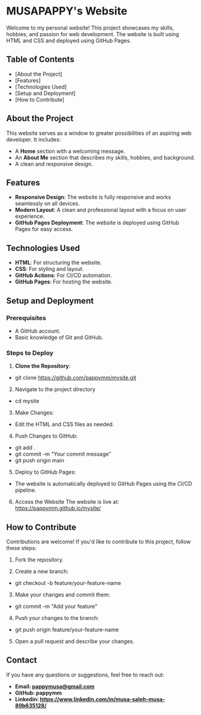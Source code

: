 # MUSAPAPPY's Website

Welcome to my personal website! This project showcases my skills, hobbies, and passion for web development. The website is built using HTML and CSS and deployed using GitHub Pages.

## Table of Contents
- [About the Project]
- [Features]
- [Technologies Used]
- [Setup and Deployment]
- [How to Contribute]
  
## About the Project
This website serves as a window to greater possibilities of an aspiring web developer. It includes:
- A **Home** section with a welcoming message.
- An **About Me** section that describes my skills, hobbies, and background.
- A clean and responsive design.

## Features
- **Responsive Design**: The website is fully responsive and works seamlessly on all devices.
- **Modern Layout**: A clean and professional layout with a focus on user experience.
- **GitHub Pages Deployment**: The website is deployed using GitHub Pages for easy access.

## Technologies Used
- **HTML**: For structuring the website.
- **CSS**: For styling and layout.
- **GitHub Actions**: For CI/CD automation.
- **GitHub Pages**: For hosting the website.

## Setup and Deployment
### Prerequisites
- A GitHub account.
- Basic knowledge of Git and GitHub.

### Steps to Deploy
1. **Clone the Repository**:
  - git clone https://github.com/pappymm/mysite.git
   
2. Navigate to the project directory
 - cd mysite

3. Make Changes:
- Edit the HTML and CSS files as needed.

4. Push Changes to GitHub:
- git add .
- git commit -m "Your commit message"
- git push origin main
  
5. Deploy to GitHub Pages:
- The website is automatically deployed to GitHub Pages using the CI/CD pipeline.

6. Access the Website
The website is live at:
https://pappymm.github.io/mysite/

## How to Contribute ##
Contributions are welcome! If you'd like to contribute to this project, follow these steps:
1. Fork the repository.

2. Create a new branch:
- git checkout -b feature/your-feature-name
  
3. Make your changes and commit them:
- git commit -m "Add your feature"
  
4. Push your changes to the branch:
- git push origin feature/your-feature-name
  
5. Open a pull request and describe your changes.


## Contact ##
If you have any questions or suggestions, feel free to reach out:
- **Email: pappymusa@gmail.com**
- **GitHub: pappymm**
- **Linkedin: https://www.linkedin.com/in/musa-saleh-musa-89b635128/**


